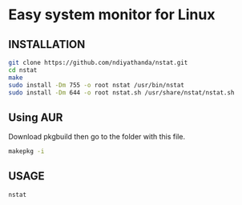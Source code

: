 # Easy system monitor for Linux

## INSTALLATION
```bash
git clone https://github.com/ndiyathanda/nstat.git
cd nstat
make
sudo install -Dm 755 -o root nstat /usr/bin/nstat
sudo install -Dm 644 -o root nstat.sh /usr/share/nstat/nstat.sh
```
## Using AUR
Download pkgbuild then go to the folder with this file.
```bash
makepkg -i
```

## USAGE
```bash
nstat
```

